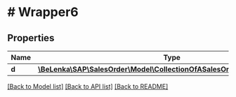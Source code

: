 # # Wrapper6

## Properties

Name | Type | Description | Notes
------------ | ------------- | ------------- | -------------
**d** | [**\BeLenka\SAP\SalesOrder\Model\CollectionOfASalesOrderRelatedObjectType**](CollectionOfASalesOrderRelatedObjectType.md) |  | [optional]

[[Back to Model list]](../../README.md#models) [[Back to API list]](../../README.md#endpoints) [[Back to README]](../../README.md)
